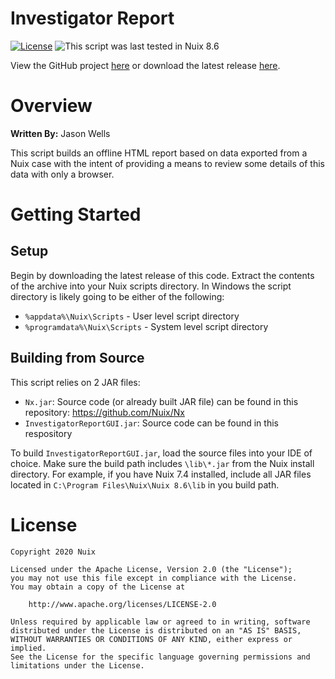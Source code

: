 Investigator Report
===================

[![License](https://img.shields.io/badge/License-Apache%202.0-blue.svg)](http://www.apache.org/licenses/LICENSE-2.0) ![This script was last tested in Nuix 8.6](https://img.shields.io/badge/Script%20Tested%20in%20Nuix-8.6-green.svg)

View the GitHub project [here](https://github.com/Nuix/Investigator-Report) or download the latest release [here](https://github.com/Nuix/Investigator-Report/releases).

# Overview

**Written By:** Jason Wells

This script builds an offline HTML report based on data exported from a Nuix case with the intent of providing a means to review some details of this data with only a browser.

# Getting Started

## Setup

Begin by downloading the latest release of this code.  Extract the contents of the archive into your Nuix scripts directory.  In Windows the script directory is likely going to be either of the following:

- `%appdata%\Nuix\Scripts` - User level script directory
- `%programdata%\Nuix\Scripts` - System level script directory

## Building from Source

This script relies on 2 JAR files:

- `Nx.jar`: Source code (or already built JAR file) can be found in this repository: https://github.com/Nuix/Nx
- `InvestigatorReportGUI.jar`: Source code can be found in this respository

To build `InvestigatorReportGUI.jar`, load the source files into your IDE of choice.  Make sure the build path includes `\lib\*.jar` from the Nuix install directory.  For example, if you have Nuix 7.4 installed, include all JAR files located in `C:\Program Files\Nuix\Nuix 8.6\lib` in you build path.

# License

```
Copyright 2020 Nuix

Licensed under the Apache License, Version 2.0 (the "License");
you may not use this file except in compliance with the License.
You may obtain a copy of the License at

    http://www.apache.org/licenses/LICENSE-2.0

Unless required by applicable law or agreed to in writing, software
distributed under the License is distributed on an "AS IS" BASIS,
WITHOUT WARRANTIES OR CONDITIONS OF ANY KIND, either express or implied.
See the License for the specific language governing permissions and
limitations under the License.
```